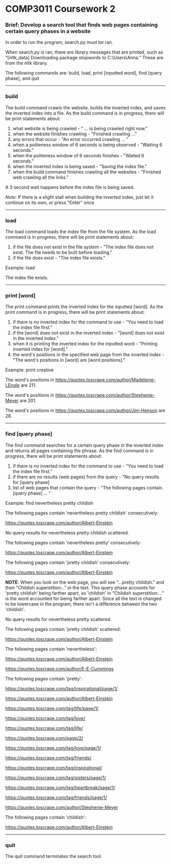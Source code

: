 # COMP3011 Coursework 2

### Brief: Develop a search tool that finds web pages containing certain query phases in a website

In order to run the program, search.py must be ran. 

When search.py is ran, there are library messages that are printed, such as “[nltk_data] Downloading package stopwords to C:\Users\Anna.” These are from the nltk library. 

The following commands are: build, load, print [inputted word], find [query phase], and quit

---------------------------------------------------------------------------------------------------------------------------------------------------------------
### build

The build command crawls the website, builds the inverted index, and saves the inverted index into a file. 
As the build command is in progress, there will be print statements about: 
1. what website is being crawled -  " ... is being crawled right now."
2. when the website finishes crawling - "Finished crawling ..."
3. any errors that occur - "An error occurred crawling ... "
4. when a politeness window of 6 seconds is being observed - "Waiting 6 seconds."
5. when the politeness window of 6 seconds finishes - "Waited 6 seconds."
6. when the inverted index is being saved - "Saving the index file."
7. when the build command finishes crawling all the websites - "Finished web crawling all the links."

A 3 second wait happens before the index file is being saved.

*Note:* If there is a slight stall when building the inverted index, just let it continue on its own, or press "Enter" once

---------------------------------------------------------------------------------------------------------------------------------------------------------------
### load

The load command loads the index file from the file system. 
As the load command is in progress, there will be print statements about:
1. if the file does not exist in the file system - "The index file does not exist. The file needs to be built before loading."
2. if the file does exist - "The index file exists."

Example: load

The index file exists.

---------------------------------------------------------------------------------------------------------------------------------------------------------------
### print [word]

The print command prints the inverted index for the inputted [word].
As the print command is in progress, there will be print statements about:
1. if there is no inverted index for the command to use - "You need to load the index file first."
2. if the [word] does not exist in the inverted index - "[word] does not exist in the inverted index."
3. when it is printing the inverted index for the inputted word - "Printing inverted index for [word]."
4. the word's positions in the specified web page from the inverted index - "The word's positions in [word] are [word positions]."

Example: print creative

The word's positions in https://quotes.toscrape.com/author/Madeleine-LEngle are 211.

The word's positions in https://quotes.toscrape.com/author/Stephenie-Meyer are 201.

The word's positions in https://quotes.toscrape.com/author/Jim-Henson are 28.

---------------------------------------------------------------------------------------------------------------------------------------------------------------
### find [query phase]

The find command searches for a certain query phase in the inverted index and returns all pages containing the phrase. 
As the find command is in progress, there will be print statements about:
1. if there is no inverted index for the command to use - "You need to load the index file first."
2. if there are no results (web pages) from the query - "No query results for [query phase]
3. list of web pages that contain the query - "The following pages contain [query phase] ... "

Example: find nevertheless pretty childish

The following pages contain 'nevertheless pretty childish' consecutively:

https://quotes.toscrape.com/author/Albert-Einstein

No query results for nevertheless pretty childish scattered.

The following pages contain 'nevertheless pretty' consecutively:

https://quotes.toscrape.com/author/Albert-Einstein

The following pages contain 'pretty childish' consecutively:

https://quotes.toscrape.com/author/Albert-Einstein

**NOTE**: When you look on the web page, you will see "...pretty childish." and then "Childish superstition:.." in the text. This query phase accounts for 'pretty childish' being farther apart, so 'childish' in "Childish superstition:..." is the word accounted for being farther apart. Since all the text is changed to be lowercase in the program, there isn't a difference between the two 'childish'.

No query results for nevertheless pretty scattered.


The following pages contain 'pretty childish' scattered:

https://quotes.toscrape.com/author/Albert-Einstein


The following pages contain 'nevertheless':

https://quotes.toscrape.com/author/Albert-Einstein

https://quotes.toscrape.com/author/E-E-Cummings


The following pages contain 'pretty':

https://quotes.toscrape.com/tag/inspirational/page/1/

https://quotes.toscrape.com/author/Albert-Einstein

https://quotes.toscrape.com/tag/life/page/1/

https://quotes.toscrape.com/tag/love/

https://quotes.toscrape.com/tag/life/

https://quotes.toscrape.com/page/2/

https://quotes.toscrape.com/tag/love/page/1/

https://quotes.toscrape.com/tag/friends/

https://quotes.toscrape.com/tag/inspirational/

https://quotes.toscrape.com/tag/sisters/page/1/

https://quotes.toscrape.com/tag/heartbreak/page/1/

https://quotes.toscrape.com/tag/friends/page/1/

https://quotes.toscrape.com/author/Stephenie-Meyer


The following pages contain 'childish':

https://quotes.toscrape.com/author/Albert-Einstein

---------------------------------------------------------------------------------------------------------------------------------------------------------------
### quit

The quit command terminates the search tool.
